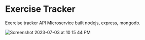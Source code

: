  # Exercise Tracker
Exercise tracker API Microservice built nodejs, express, mongodb.

![Screenshot 2023-07-03 at 10 15 44 PM](https://github.com/theyashwanthsai/Workout-Tracker-Backend/assets/68785131/a40ae10d-f6b5-40f9-b626-3497f1c3b859)


